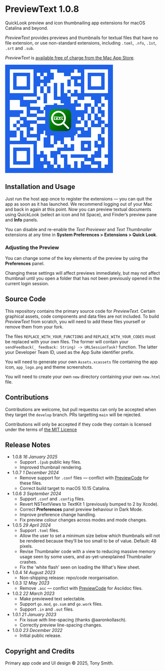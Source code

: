# PreviewText 1.0.8

QuickLook preview and icon thumbnailing app extensions for macOS Catalina and beyond.

*PreviewText* provides previews and thumbnails for textual files that have no file extension, or use non-standard extensions, including `.toml`, `.nfo`, `.1st`, `.srt` and `.sub`.

*PreviewText* is [available free of charge from the Mac App Store](https://apps.apple.com/us/app/previewtext/id1660037028).

![PreviewText App Store QR code](qr-code.png)

## Installation and Usage ##

Just run the host app once to register the extensions &mdash; you can quit the app as soon as it has launched. We recommend logging out of your Mac and back in again at this point. Now you can preview textual documents using QuickLook (select an icon and hit Space), and Finder’s preview pane and **Info** panels.

You can disable and re-enable the *Text Previewer* and *Text Thumbnailer* extensions at any time in **System Preferences > Extensions > Quick Look**.

### Adjusting the Preview ###

You can change some of the key elements of the preview by using the **Preferences** panel.

Changing these settings will affect previews immediately, but may not affect thumbnail until you open a folder that has not been previously opened in the current login session.

## Source Code

This repository contains the primary source code for *PreviewText*. Certain graphical assets, code components and data files are not included. To build *PreviewText* from scratch, you will need to add these files yourself or remove them from your fork.

The files `REPLACE_WITH_YOUR_FUNCTIONS` and `REPLACE_WITH_YOUR_CODES` must be replaced with your own files. The former will contain your `sendFeedback(_ feedback: String) -> URLSessionTask?` function. The latter your Developer Team ID, used as the App Suite identifier prefix.

You will need to generate your own `Assets.xcassets` file containing the app icon, `app_logo.png` and theme screenshots.

You will need to create your own `new` directory containing your own `new.html` file.

## Contributions ##

Contributions are welcome, but pull requestss can only be accepted when they target the `develop` branch. PRs targetting `main` will be rejected.

Contributions will only be accepted if they code they contain is licensed under the terms of [the MIT Licence](#LICENSE.md)

## Release Notes ##

- 1.0.8 *16 January 2025*
    - Support <code>.[pub</code> public key files.
    - Improved thumbnail rendering.
- 1.0.7 *1 December 2024*
    - Remove support for `.conf` files — conflict with [PreviewCode](https://smittytone.net/previewcode/index.html) for these files.
    - Correct build target to macOS 10.15 Catalina.
- 1.0.6 *3 September 2024*
    - Support `.conf` and `.config` files.
    - Revert NSTextViews to TextKit 1 (previously bumped to 2 by Xcode).
    - Correct **Preferences** panel preview behaviour in Dark Mode.
    - Improve preference change handling.
    - Fix preview colour changes across modes and mode changes.
- 1.0.5 *29 April 2024*
    - Support `.toml` files.
    - Allow the user to set a minimum size below which thumbnails will not be rendered because they’ll be too small to be of value. Default: 48 pixels.
    - Revise Thumbnailer code with a view to reducing massive memory usage seen by some users, and as-yet-unexplained Thumbnailer crashes.
    - Fix the 'white flash' seen on loading the What's New sheet.
- 1.0.4 *14 August 2023*
    - Non-shipping release: repo/code reorganisation.
- 1.0.3 *12 May 2023*
    - Remove `.asc` — conflict with [PreviewCode](https://smittytone.net/previewcode/index.html) for Asciidoc files.
- 1.0.2 *22 March 2023*
    - Make previewed text selectable.
    - Support `go.mod`, `go.sum` and `go.work` files.
    - Support `.in` and `.out` files.
- 1.0.1 *21 January 2023*
    - Fix issue with line-spacing (thanks @aaronkollasch).
    - Correctly preview line-spacing changes.
- 1.0.0 *23 December 2022*
    - Initial public release.

## Copyright and Credits ##

Primary app code and UI design &copy; 2025, Tony Smith.
